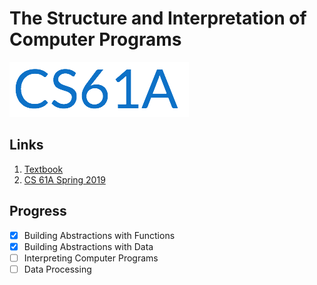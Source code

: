 # The Structure and Interpretation of Computer Programs
<img src="logo.png">

## Links
1. [Textbook](https://composingprograms.com/)
2. [CS 61A Spring 2019](https://inst.eecs.berkeley.edu/~cs61a/sp19/)

## Progress
- [x] Building Abstractions with Functions
- [x] Building Abstractions with Data
- [ ] Interpreting Computer Programs
- [ ] Data Processing
